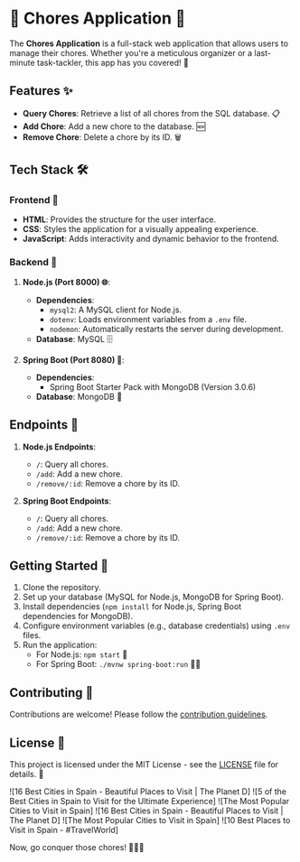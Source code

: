 # 🧹 Chores Application 🧺

The **Chores Application** is a full-stack web application that allows users to manage their chores. Whether you're a meticulous organizer or a last-minute task-tackler, this app has you covered! 🌟

## Features ✨

- **Query Chores**: Retrieve a list of all chores from the SQL database. 📋
- **Add Chore**: Add a new chore to the database. 🆕
- **Remove Chore**: Delete a chore by its ID. 🗑️

## Tech Stack 🛠️

### Frontend 🎨

- **HTML**: Provides the structure for the user interface.
- **CSS**: Styles the application for a visually appealing experience.
- **JavaScript**: Adds interactivity and dynamic behavior to the frontend.

### Backend 🚀

1. **Node.js (Port 8000) 🌐**:
   - **Dependencies**:
     - `mysql2`: A MySQL client for Node.js.
     - `dotenv`: Loads environment variables from a `.env` file.
     - `nodemon`: Automatically restarts the server during development.
   - **Database**: MySQL 🗄️

2. **Spring Boot (Port 8080) 🌱**:
   - **Dependencies**:
     - Spring Boot Starter Pack with MongoDB (Version 3.0.6)
   - **Database**: MongoDB 🍃

## Endpoints 🚪

1. **Node.js Endpoints**:
   - `/`: Query all chores.
   - `/add`: Add a new chore.
   - `/remove/:id`: Remove a chore by its ID.

2. **Spring Boot Endpoints**:
   - `/`: Query all chores.
   - `/add`: Add a new chore.
   - `/remove/:id`: Remove a chore by its ID.

## Getting Started 🚀

1. Clone the repository.
2. Set up your database (MySQL for Node.js, MongoDB for Spring Boot).
3. Install dependencies (`npm install` for Node.js, Spring Boot dependencies for MongoDB).
4. Configure environment variables (e.g., database credentials) using `.env` files.
5. Run the application:
   - For Node.js: `npm start` 🏃
   - For Spring Boot: `./mvnw spring-boot:run` 🏃‍♂️

## Contributing 🤝

Contributions are welcome! Please follow the [contribution guidelines](CONTRIBUTING.md).

## License 📜

This project is licensed under the MIT License - see the [LICENSE](LICENSE) file for details. 📄

![16 Best Cities in Spain - Beautiful Places to Visit | The Planet D] ![5 of the Best Cities in Spain to Visit for the Ultimate Experience] ![The Most Popular Cities to Visit in Spain] ![16 Best Cities in Spain - Beautiful Places to Visit | The Planet D] ![The Most Popular Cities to Visit in Spain] ![10 Best Places to Visit in Spain - #TravelWorld]

Now, go conquer those chores! 🎉🧼🧹
